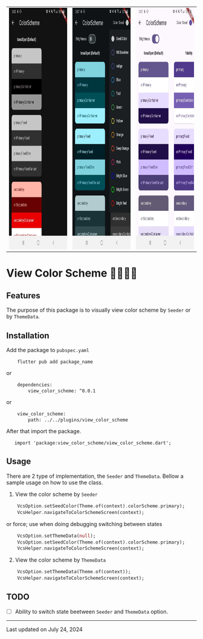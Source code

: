 <table>
   <tr>
      <td> <img src="./assets/themedata.jpg"  alt="1" width = 300px height = 640px ></td>
      <td> <img src="./assets/seeder_colors.jpg"  alt="1" width = 300px height = 640px ></td>
      <td> <img src="./assets/seeder_light.jpg"  alt="1" width = 300px height = 640px ></td>
  </td>
  </tr>
</table>

# View Color Scheme 👨‍🎨👨‍💻

## Features

The purpose of this package is to visually view color scheme by `Seeder` or by `ThemeData`.

## Installation

Add the package to `pubspec.yaml`

```
    flutter pub add package_name
```

or

```
    dependencies:
        view_color_scheme: ^0.0.1
```

or

```
    view_color_scheme:
        path: ../../plugins/view_color_scheme
```

After that import the package.

```
   import 'package:view_color_scheme/view_color_scheme.dart';
```

## Usage

There are 2 type of implementation, the `Seeder` and `ThemeData`. Bellow a sample usage on how to use the class.

1. View the color scheme by `Seeder`

```dart
    VcsOption.setSeedColor(Theme.of(context).colorScheme.primary);
    VcsHelper.navigateToColorSchemeScreen(context);
```

or force; use when doing debugging switching between states

```dart
    VcsOption.setThemeData(null);
    VcsOption.setSeedColor(Theme.of(context).colorScheme.primary);
    VcsHelper.navigateToColorSchemeScreen(context);
```

2. View the color scheme by `ThemeData`

```dart
    VcsOption.setThemeData(Theme.of(context));
    VcsHelper.navigateToColorSchemeScreen(context);
```

## TODO

- [ ] Ability to switch state beetween `Seeder` and `ThemeData` option.

---

Last updated on July 24, 2024
